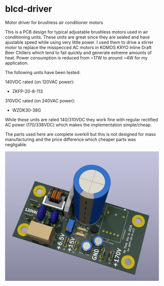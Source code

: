 # blcd-driver
Motor driver for brushless air conditioner motors

This is a PCB design for typical adjustable brushless motors used in air conditioning units. These units are great since they are sealed and have ajustable speed while using very little power. I used them to drive a stirrer motor to replace the misspecced AC motors in KOMOS KRYO Inline Draft Beer Chillers which tend to fail quickly and generate extreme amounts of heat. Power consumption is reduced from ~17W to around ~4W for my application.

The following units have been tested:

140VDC rated (on 120VAC power):
- ZKFP-20-8-113

310VDC rated (on 240VAC power):
- WZDK30-38G

While these units are rated 140/310VDC they work fine with regular rectified AC power (170/338VDC) which makes the implementation simple/cheap.

The parts used here are complete overkill but this is not designed for mass manufacturing and the price difference which cheaper parts was negligable.

![Alt text](ac-dc-converter.png)
